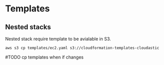 # Templates

## Nested stacks 

Nested stack require template to be avialable in S3.

```
aws s3 cp templates/ec2.yaml s3://cloudformation-templates-cloudastic
```
#TODO cp templates when if changes
